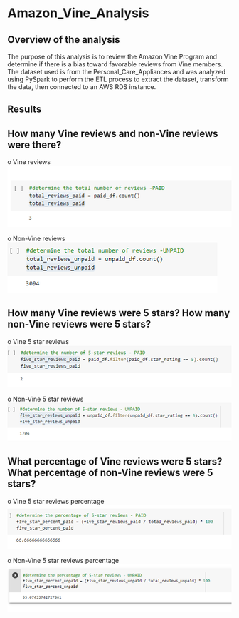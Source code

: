 # Amazon_Vine_Analysis

## Overview of the analysis
The purpose of this analysis is to review the Amazon Vine Program and determine if there is a bias toward favorable reviews from Vine members.
The dataset used is from the Personal_Care_Appliances and was analyzed using PySpark to perform the ETL process to extract the dataset, transform the data, then connected to an AWS RDS instance.

## Results

## How many Vine reviews and non-Vine reviews were there?

o Vine reviews	
![Vine](https://github.com/amburu4159/Amazon_Vine_Analysis/blob/main/images/vine%20reviews%20-%20paid.PNG)


o Non-Vine reviews
![Non-Vine](https://github.com/amburu4159/Amazon_Vine_Analysis/blob/main/images/non-vine%20reviews%20-%20unpaid.PNG)


## How many Vine reviews were 5 stars? How many non-Vine reviews were 5 stars?
o Vine 5 star reviews	
![Vine 5 star](https://github.com/amburu4159/Amazon_Vine_Analysis/blob/main/images/vine%20reviews%20-%205%20stars.PNG)


o Non-Vine 5 star reviews	
![Non-Vine 5 star](https://github.com/amburu4159/Amazon_Vine_Analysis/blob/main/images/non-vine%20reviews%20-%205%20stars.PNG)


## What percentage of Vine reviews were 5 stars? What percentage of non-Vine reviews were 5 stars?
o Vine 5 star reviews percentage
![Vine 5 star percentage](https://github.com/amburu4159/Amazon_Vine_Analysis/blob/main/images/vine%20reviews%20-%205%20stars%20percentage.PNG)


o Non-Vine 5 star reviews percentage
![Non-Vine 5 star percentage](https://github.com/amburu4159/Amazon_Vine_Analysis/blob/main/images/non-vine%20reviews%20-%205%20stars%20percentage.PNG)